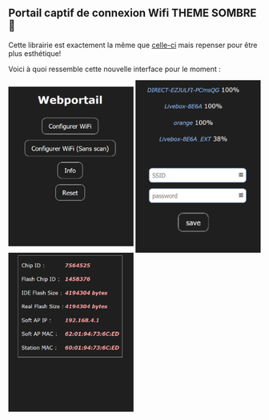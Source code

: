 ## Portail captif de connexion Wifi THEME SOMBRE 🌃

Cette librairie est exactement la même que [celle-ci](https://github.com/tzapu/WiFiManager) mais repenser pour être plus esthétique!


Voici à quoi ressemble cette nouvelle interface pour le moment :

<img align="center" width="250" src="https://github.com/Weldybox/WiFiManager-by-Julfi/blob/master/images/index.png"></img>
<img align="center" width="250" src="https://github.com/Weldybox/WiFiManager-by-Julfi/blob/master/images/WifiSave.png"></img>
<img align="center" width="250" src="https://github.com/Weldybox/WiFiManager-by-Julfi/blob/master/images/info.png"></img>
